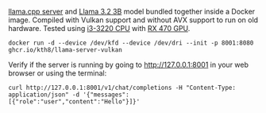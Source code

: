 [llama.cpp server](https://github.com/ggerganov/llama.cpp/tree/master/examples/server) and [Llama 3.2 3B](https://huggingface.co/bartowski/Llama-3.2-3B-Instruct-GGUF) model bundled together inside a Docker image. Compiled with Vulkan support and without AVX support to run on old hardware. Tested using [i3-3220 CPU](https://www.intel.com/content/www/us/en/products/sku/65693/intel-core-i33220-processor-3m-cache-3-30-ghz/specifications.html?q=CM8063701137502) with [RX 470 GPU](https://www.techpowerup.com/gpu-specs/radeon-rx-470.c2861).

```
docker run -d --device /dev/kfd --device /dev/dri --init -p 8001:8080 ghcr.io/kth8/llama-server-vulkan
```
Verify if the server is running by going to http://127.0.0.1:8001 in your web browser or using the terminal:
```
curl http://127.0.0.1:8001/v1/chat/completions -H "Content-Type: application/json" -d '{"messages":[{"role":"user","content":"Hello"}]}'
```
